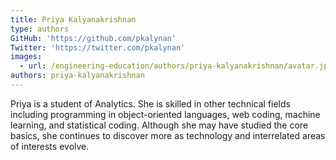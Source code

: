 ```yaml
---
title: Priya Kalyanakrishnan
type: authors
GitHub: 'https://github.com/pkalynan'
Twitter: 'https://twitter.com/pkalynan'
images:
  - url: /engineering-education/authors/priya-kalyanakrishnan/avatar.jpg
authors: priya-kalyanakrishnan
---
```

Priya is a student of Analytics. She is skilled in other technical fields including programming in object-oriented languages, web coding, machine learning, and statistical coding. Although she may have studied the core basics, she continues to discover more as technology and interrelated areas of interests evolve.


